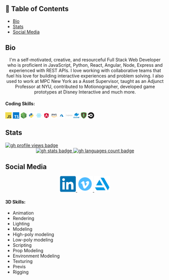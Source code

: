 <h1 align='center'></h1>

## 📝 Table of Contents
- [Bio](#bio)
- [Stats](#stats)
- [Social Media](#socialMedia)

## Bio
<p align='center'>
I'm a self-motivated, creative, and resourceful Full Stack Web Developer who is proficient in JavaScript, Python, React, Angular, Node, Express and experienced with REST APIs. I  love working with collaborative teams that fuel his love for building interactive experiences and problem solving. I also used to work at MPC New York as a Asset Supervisor, taught as an Adjunct Professor at NYU, contributed to Motionographer, developed game prototypes at Disney Interactive and much more.
</p>

<h4>Coding Skills:</h4>
<code><img height="20" src="./javascript.png"></code>
<code><img height="20" src="./typescript.png"></code>
<code><img height="20" src="./nodejs.png"></code>
<code><img height="20" src="./python.png"></code>
<code><img height="20" src="./react.png"></code>
<code><img height="20" src="./angular.png"></code>
<code><img height="20" src="./aws.png"></code>
<code><img height="20" src="./azure.png"></code>
<code><img height="20" src="./express.png"></code>
<code><img height="20" src="./docker.png"></code>
<code><img height="20" src="./mongo.png"></code>
<code><img height="20" src="./circleci.png"></code>

## Stats
<a href="https://github.com/andresmweber">
  <img alt="gh profile views badge" align='center' src="https://komarev.com/ghpvc/?username=andresmweber&style=flat-square&color=yellowgreen" />
</a>
<br>
<div align='center'>
  <a href="https://github.com/andresmweber">
    <img alt="gh stats badge" height="200px" src="https://github-readme-stats.vercel.app/api?username=andresmweber&count_private=true&show_icons=true&theme=dracula" />
  </a>
  <a href="https://github.com/andresmweber">
    <img alt="gh languages count badge" height="200px" src="https://github-readme-stats.vercel.app/api/top-langs/?username=andresmweber&langs_count=8&layout=compact&theme=dracula" />
  </a>
</div>

## Social Media

<div align="center">
  <a href="https://www.linkedin.com/in/andresweber/">
    <img alt="linkedin profile link" height="50px" src="./linkedin.png" />
  </a>

  <a href="www.vimeo.com/andresmweber">
    <img alt="vimeo profile link" height="50px" src="./vimeo.png" />
  </a>

  <a href="www.artstation.com/daemonecles">
    <img alt="artstation profile link" height="50px" src="./artstation.png" />
  </a>
</div>

<h4>3D Skills:</h4>
<ul>
  <li>Animation</li>
  <li>Rendering</li>
  <li>Lighting</li>
  <li>Modeling</li>
  <li>High-poly modeling</li>
  <li>Low-poly modeling</li>
  <li>Scripting</li>
  <li>Prop Modeling</li>
  <li>Environment Modeling</li>
  <li>Texturing</li>
  <li>Previs</li>
  <li>Rigging</li>
</ul>
<!--
**AndresMWeber/AndresMWeber** is a ✨ _special_ ✨ repository because its `README.md` (this file) appears on your GitHub profile.

Here are some ideas to get you started:

- 🔭 I’m currently working on ...
- 🌱 I’m currently learning ...
- 👯 I’m looking to collaborate on ...
- 🤔 I’m looking for help with ...
- 💬 Ask me about ...
- 📫 How to reach me: ...
- 😄 Pronouns: ...
- ⚡ Fun fact: ...
-->
